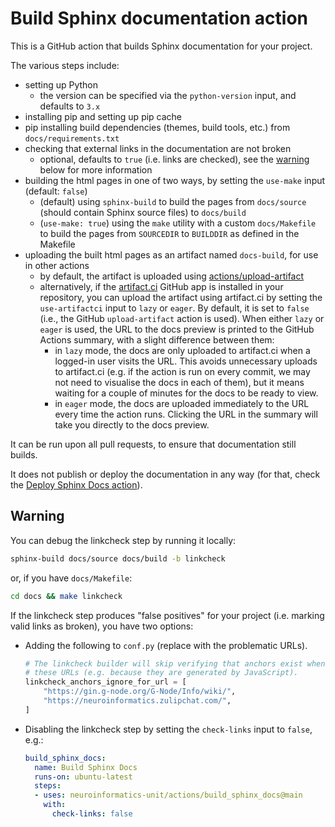 # Build Sphinx documentation action
This is a GitHub action that builds Sphinx documentation for your project.

The various steps include:

* setting up Python
  * the version can be specified via the `python-version` input, and defaults to `3.x`
* installing pip and setting up pip cache
* pip installing build dependencies (themes, build tools, etc.) from `docs/requirements.txt`
* checking that external links in the documentation are not broken 
  * optional, defaults to `true` (i.e. links are checked), see the [warning](#warning) below for more information
* building the html pages in one of two ways, by setting the `use-make` input (default: `false`)
  * (default) using `sphinx-build` to build the pages from `docs/source` (should contain Sphinx source files) to `docs/build`
  * (`use-make: true`) using the `make` utility with a custom `docs/Makefile` to build the pages from `SOURCEDIR` to `BUILDDIR` as defined in the Makefile
* uploading the built html pages as an artifact named `docs-build`, for use in other actions
  * by default, the artifact is uploaded using [actions/upload-artifact](https://github.com/actions/upload-artifact)
  * alternatively, if the [artifact.ci](artifact.ci) GitHub app is installed in your repository,
  you can upload the artifact using artifact.ci by setting the `use-artifactci` input to `lazy` or `eager`. By default, it is set to `false` (i.e., the GitHub `upload-artifact` action is used). When either `lazy` or `eager` is used, the URL to the docs preview is printed to the GitHub Actions summary, with a slight difference between them:
      * in `lazy` mode, the docs are only uploaded to artifact.ci when a logged-in user visits the URL. This avoids unnecessary uploads to artifact.ci (e.g. if the action is run on every commit, we may not need to visualise the docs in each of them), but it means waiting for a couple of minutes for the docs to be ready to view.
      * in `eager` mode, the docs are uploaded immediately to the URL every time the action runs. Clicking the URL in the summary will take you directly to the docs preview.

It can be run upon all pull requests, to ensure that documentation still builds.

It does not publish or deploy the documentation in any way (for that, check the [Deploy Sphinx Docs action](../deploy_sphinx_docs/README.md)).

## Warning

You can debug the linkcheck step by running it locally:
```bash
sphinx-build docs/source docs/build -b linkcheck
```
or, if you have `docs/Makefile`:
```bash
cd docs && make linkcheck
```
If the linkcheck step produces "false positives" for your project (i.e. marking valid links as broken), you have two options:

- Adding the following to `conf.py` (replace with the problematic URLs).
  ```python
  # The linkcheck builder will skip verifying that anchors exist when checking 
  # these URLs (e.g. because they are generated by JavaScript).
  linkcheck_anchors_ignore_for_url = [
      "https://gin.g-node.org/G-Node/Info/wiki/",
      "https://neuroinformatics.zulipchat.com/",
  ]
  ```
- Disabling the linkcheck step by setting the `check-links` input to `false`, e.g.:
  ```yaml
  build_sphinx_docs:
    name: Build Sphinx Docs
    runs-on: ubuntu-latest
    steps:
    - uses: neuroinformatics-unit/actions/build_sphinx_docs@main
      with:
        check-links: false
  ```
